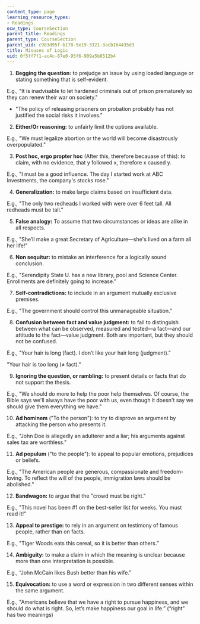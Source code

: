 ```yaml
---
content_type: page
learning_resource_types:
- Readings
ocw_type: CourseSection
parent_title: Readings
parent_type: CourseSection
parent_uid: c983d95f-b178-5e19-3321-3acb164435d3
title: Misuses of Logic
uid: 0f5ff7f1-ac4c-87e0-95f6-909a5b8512b4
---
```


1.  **Begging the question:** to prejudge an issue by using loaded language or stating something that is self-evident.

E.g., "It is inadvisable to let hardened criminals out of prison prematurely so they can renew their war on society."

*   "The policy of releasing prisoners on probation probably has not justified the social risks it involves."

2.  **Either/Or reasoning:** to unfairly limit the options available.

E.g., "We must legalize abortion or the world will become disastrously overpopulated."

3.  **Post hoc, ergo propter hoc** (After this, therefore becauase of this): to claim, with no evidence, that y followed x, therefore x caused y.

E.g., "I must be a good influence. The day I started work at ABC Investments, the company's stocks rose."

4.  **Generalization:** to make large claims based on insufficient data.

E.g., "The only two redheads I worked with were over 6 feet tall. All redheads must be tall.”

5.  **False analogy:** To assume that two circumstances or ideas are alike in all respects.

E.g., "She’ll make a great Secretary of Agriculture—she's lived on a farm all her life!"

6.  **Non sequitur:** to mistake an interference for a logically sound conclusion.

E.g., "Serendipity State U. has a new library, pool and Science Center. Enrollments are definitely going to increase.”

7.  **Self-contradictions:** to include in an argument mutually exclusive premises.

E.g., "The government should control this unmanageable situation.”

8.  **Confusion between fact and value judgment:** to fail to distinguish between what can be observed, measured and tested—a fact—and our attitude to the fact—value judgment. Both are important, but they should not be confused.

E.g., "Your hair is long (fact). I don’t like your hair long (judgment).”

"Your hair is too long (≠ fact)."

9.  **Ignoring the question, or rambling:** to present details or facts that do not support the thesis.

E.g., "We should do more to help the poor help themselves. Of course, the Bible says we'll always have the poor with us, even though it doesn't say we should give them everything we have."

10.  **Ad hominem** ("To the person"): to try to disprove an argument by attacking the person who presents it.

E.g., "John Doe is allegedly an adulterer and a liar; his arguments against sales tax are worthless."

11.  **Ad populum** ("to the people"): to appeal to popular emotions, prejudices or beliefs.

E.g., "The American people are generous, compassionate and freedom-loving. To reflect the will of the people, immigration laws should be abolished."

12.  **Bandwagon:** to argue that the "crowd must be right."

E.g., "This novel has been #1 on the best-seller list for weeks. You must read it!”

13.  **Appeal to prestige:** to rely in an argument on testimony of famous people, rather than on facts.

E.g., "Tiger Woods eats this cereal, so it is better than others.”

14.  **Ambiguity:** to make a claim in which the meaning is unclear because more than one interpretation is possible.

E.g., “John McCain likes Bush better than his wife.”

15.  **Equivocation:** to use a word or expression in two different senses within the same argument.

E.g., "Americans believe that we have a right to pursue happiness, and we should do what is right. So, let’s make happiness our goal in life.” (“right” has two meanings)